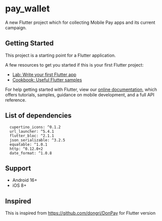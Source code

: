 # pay_wallet

A new Flutter project which for collecting Mobile Pay apps and its current campaign.

## Getting Started

This project is a starting point for a Flutter application.

A few resources to get you started if this is your first Flutter project:

- [Lab: Write your first Flutter app](https://flutter.dev/docs/get-started/codelab)
- [Cookbook: Useful Flutter samples](https://flutter.dev/docs/cookbook)

For help getting started with Flutter, view our
[online documentation](https://flutter.dev/docs), which offers tutorials,
samples, guidance on mobile development, and a full API reference.

## List of dependencies

```
  cupertino_icons: ^0.1.2
  url_launcher: ^5.4.1
  flutter_bloc: ^2.1.1
  json_serializable: ^3.2.5
  equatable: ^1.0.1
  http: ^0.12.0+2
  date_format: ^1.0.8
```

## Support

- Android 16+
- iOS 8+

## Inspired

This is inspired from https://github.com/dongri/DonPay for Flutter version
